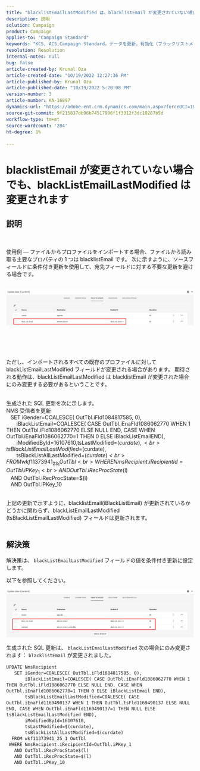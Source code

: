 ```yaml
---
title: "blacklistEmailLastModified は、blacklistEmail が変更されていない場合でも変更されます"
description: 説明
solution: Campaign
product: Campaign
applies-to: "Campaign Standard"
keywords: "KCS, ACS,Campaign Standard，データを更新，有効化（ブラックリストメール， blackListEmailLastModified） "
resolution: Resolution
internal-notes: null
bug: false
article-created-by: Krunal Oza
article-created-date: "10/19/2022 12:27:36 PM"
article-published-by: Krunal Oza
article-published-date: "10/19/2022 5:20:08 PM"
version-number: 3
article-number: KA-16897
dynamics-url: "https://adobe-ent.crm.dynamics.com/main.aspx?forceUCI=1&pagetype=entityrecord&etn=knowledgearticle&id=632ed366-a94f-ed11-bba2-00224808679b"
source-git-commit: 9f215837db96b74517906f1f3312f3dc10287b5d
workflow-type: tm+mt
source-wordcount: '204'
ht-degree: 1%

---
```


# blacklistEmail が変更されていない場合でも、blackListEmailLastModified は変更されます

## 説明

 <br><br>使用例 — ファイルからプロファイルをインポートする場合、ファイルから読み取る主要なプロパティの 1 つは blacklistEmail です。 次に示すように、ソースフィールドに条件付き更新を使用して、宛先フィールドに対する不要な更新を避ける場合です。

<br>![](assets/___642ed366-a94f-ed11-bba2-00224808679b___.jpeg)<br><br> <br><br> <br><br>ただし、インポートされるすべての既存のプロファイルに対して blackListEmailLastModified フィールドが変更される場合があります。 期待される動作は、blackListEmailLastModified は blacklistEmail が変更された場合にのみ変更する必要があるということです。

<br>生成された SQL 更新を次に示します。
<br>NMS 受信者を更新 
<br>   SET iGender=COALESCE( OutTbl.iFld1084817585, 0),
<br>       iBlackListEmail=COALESCE( CASE OutTbl.iEnaFld1086062770 WHEN 1 THEN OutTbl.iFld1086062770 ELSE NULL END, CASE WHEN OutTbl.iEnaFld1086062770=1 THEN 0 ELSE iBlackListEmailEND),
<br>       iModifiedById=16107610,tsLastModified=$(curdate),
<br>       tsBlackListEmailLastModified=$(curdate),
<br>       tsBlackListAllLastModified=$(curdate) 
<br>  FROM wkf11373941_23_1 OutTbl 
<br> WHERE NmsRecipient.iRecipientId=OutTbl.iPKey_1 
<br>   AND OutTbl.iRecProcState$(l) 
<br>   AND OutTbl.iRecProcState=$(l) 
<br>   AND OutTbl.iPKey_10


<br>上記の更新で示すように、blacklistEmail(iBlackListEmail) が更新されているかどうかに関わらず、blackListEmailLastModified (tsBlackListEmailLastModified) フィールドは更新されます。
<br> 

## 解決策


解決策は、 `blackListEmailLastModified` フィールドの値を条件付き更新に設定します。

以下を参照してください。

![](assets/46d6b7ee-ab97-eb11-b1ac-002248093c2a.png)

生成された SQL 更新は、 `blackListEmailLastModified` 次の場合にのみ変更されます： `blacklistEmail` が変更されました。




```
UPDATE NmsRecipient 
   SET iGender=COALESCE( OutTbl.iFld1084817585, 0),
       iBlackListEmail=COALESCE( CASE OutTbl.iEnaFld1086062770 WHEN 1 THEN OutTbl.iFld1086062770 ELSE NULL END, CASE WHEN OutTbl.iEnaFld1086062770=1 THEN 0 ELSE iBlackListEmail END),
       tsBlackListEmailLastModified=COALESCE( CASE OutTbl.iEnaFld1169490137 WHEN 1 THEN OutTbl.tsFld1169490137 ELSE NULL END, CASE WHEN OutTbl.iEnaFld1169490137=1 THEN NULL ELSE tsBlackListEmailLastModified END),
       iModifiedById=16107610,
       tsLastModified=$(curdate),
       tsBlackListAllLastModified=$(curdate) 
  FROM wkf11373941_25_1 OutTbl 
 WHERE NmsRecipient.iRecipientId=OutTbl.iPKey_1 
   AND OutTbl.iRecProcState$(l) 
   AND OutTbl.iRecProcState=$(l) 
   AND OutTbl.iPKey_10
```



